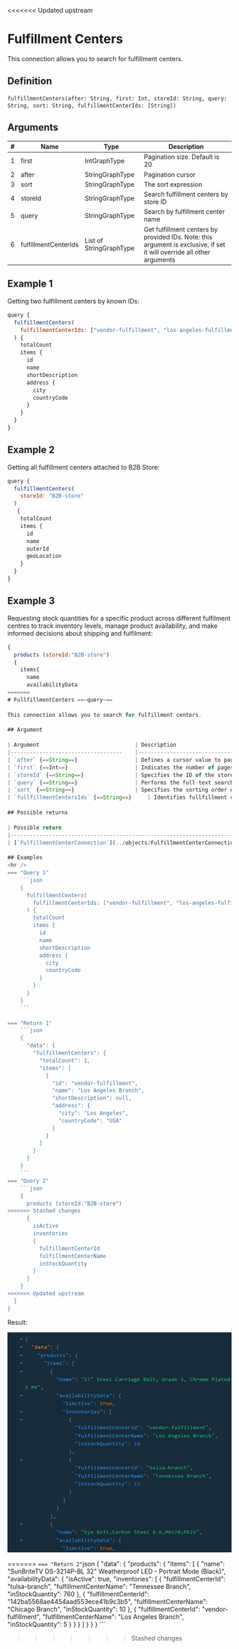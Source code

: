 <<<<<<< Updated upstream
# Fulfillment Centers

This connection allows you to search for fulfillment centers.

## Definition

```
fulfillmentCenters(after: String, first: Int, storeId: String, query: String, sort: String, fulfillmentCenterIds: [String])
```

## Arguments

|#|Name        |Type         |Description|
|--|-----------|-------------|-----------|
| 1|first |IntGraphType |Pagination size. Default is 20|
| 2|after |StringGraphType |Pagination cursor|
| 3|sort |StringGraphType |The sort expression|
| 4|storeId |StringGraphType |Search fulfillment centers by store ID|
| 5|query |StringGraphType |Search by fulfillment center name|
| 6|fulfillmentCenterIds |List of StringGraphType |Get fulfillment centers by provided IDs. Note: this argument is exclusive, if set it will override all other arguments|


## Example 1

Getting two fulfillment centers by known IDs:

```js
query {
  fulfillmentCenters(
    fulfillmentCenterIds: ["vendor-fulfillment", "los-angeles-fulfillment"]
  ) {
    totalCount
    items {
      id
      name
      shortDescription
      address {
        city
        countryCode
      }
    }
  }
}
```

## Example 2

Getting all fulfillment centers attached to B2B Store: 

```js
query {
  fulfillmentCenters(
    storeId: "B2B-store"
  )
   {
    totalCount
    items {
      id
      name
      outerId
      geoLocation
    }
  }
}
```

## Example 3

Requesting stock quantities for a specific product across different fulfilment centres to track inventory levels, manage product availability, and make informed decisions about shipping and fulfilment:
```js
{
  products (storeId:"B2B-store")
  {
    items{
      name
      availabilityData
=======
# FullfillmentCenters ==~query~==

This connection allows you to search for fulfillment centers.

## Argument

| Argument                          	| Description                                                                                            	|
|-----------------------------------	|--------------------------------------------------------------------------------------------------------	|
| `after` {==String==}               	| Defines a cursor value to paginate through the results.                                                	|
| `first` {==Int==}                  	| Indicates the number of pages in a single query.                                                       	|
| `storeId` {==String==}             	| Specifies the ID of the store to retrieve pages from.                                                  	|
| `query` {==String==}               	| Performs the full-text search.                                                                         	|
| `sort` {==String==}                	| Specifies the sorting order of the returned products.                                                  	|
| `fullfillmentCentersIds` {==String==} 	| Identifies fullfillment centers. This argument is exclusive! If set, it overrides all other arguments. 	|

## Possible returns

| Possible return                                           	                    | Description                                                   	|
|-------------------------------------------------------------------------------	|---------------------------------------------------------------	|
| [`FulfillmentCenterConnection`](../objects/FulfillmentCenterConnection.md) 	    | A data type that describes a fulfillment center.              	|

## Examples
<hr />
=== "Query 1"
    ```json
    {
      fulfillmentCenters(
        fulfillmentCenterIds: ["vendor-fulfillment", "los-angeles-fulfillment"]
      ) {
        totalCount
        items {
          id
          name
          shortDescription
          address {
            city
            countryCode
          }
        }
      }
    }
    ```

=== "Return 1"
    ```json
    {
      "data": {
        "fulfillmentCenters": {
          "totalCount": 1,
          "items": [
            {
              "id": "vendor-fulfillment",
              "name": "Los Angeles Branch",
              "shortDescription": null,
              "address": {
                "city": "Los Angeles",
                "countryCode": "USA"
              }
            }
          ]
        }
      }
    }    
    ```
=== "Query 2"
    ```json
    {
      products (storeId:"B2B-store")
>>>>>>> Stashed changes
      {
        isActive
        inventories
        {
          fulfillmentCenterId
          fulfillmentCenterName
          inStockQuantity
        }
      }
    }
<<<<<<< Updated upstream
  }
}
```
Result: 

![Result](../../media/request-stock-quantity.png)

=======
    ```
=== "Return 2"
    ```json
    {
      "data": {
        "products": {
          "items": [
            {
              "name": "SunBriteTV DS-3214P-BL 32\" Weatherproof LED - Portrait Mode (Black)",
              "availabilityData": {
                "isActive": true,
                "inventories": [
                  {
                    "fulfillmentCenterId": "tulsa-branch",
                    "fulfillmentCenterName": "Tennessee Branch",
                    "inStockQuantity": 760
                  },
                  {
                    "fulfillmentCenterId": "142ba5568ae4454aad553ece41b9c3b5",
                    "fulfillmentCenterName": "Chicago Branch",
                    "inStockQuantity": 10
                  },
                  {
                    "fulfillmentCenterId": "vendor-fulfillment",
                    "fulfillmentCenterName": "Los Angeles Branch",
                    "inStockQuantity": 5
                  }
                }
            }
          ]
        }
      }
    }
    ```
>>>>>>> Stashed changes
